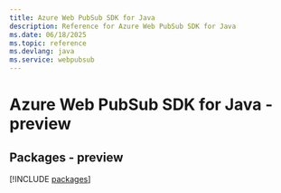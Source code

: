 ```yaml
---
title: Azure Web PubSub SDK for Java
description: Reference for Azure Web PubSub SDK for Java
ms.date: 06/18/2025
ms.topic: reference
ms.devlang: java
ms.service: webpubsub
---
```

# Azure Web PubSub SDK for Java - preview
## Packages - preview
[!INCLUDE [packages](web-pubsub-index.md)]